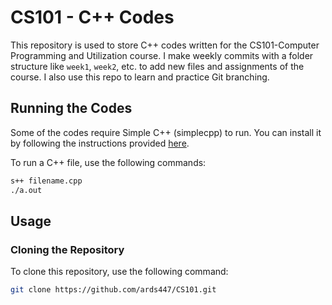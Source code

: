 # CS101 - C++ Codes

This repository is used to store C++ codes written for the CS101-Computer Programming and Utilization course. I make weekly commits with a folder structure like `week1`, `week2`, etc. to add new files and assignments of the course.  I also use this repo to learn and practice Git branching.

## Running the Codes

Some of the codes require Simple C++ (simplecpp) to run. You can install it by following the instructions provided [here](https://www.cse.iitb.ac.in/~ranade/simplecpp/).

To run a C++ file, use the following commands:

```bash
s++ filename.cpp
./a.out
```

## Usage

### Cloning the Repository

To clone this repository, use the following command:

```bash
git clone https://github.com/ards447/CS101.git

